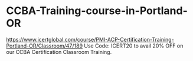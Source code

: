 # CCBA-Training-course-in-Portland-OR
https://www.icertglobal.com/course/PMI-ACP-Certification-Training-Portland-OR/Classroom/47/189   Use Code: ICERT20 to avail 20% OFF on our CCBA Certification Classroom Training.
